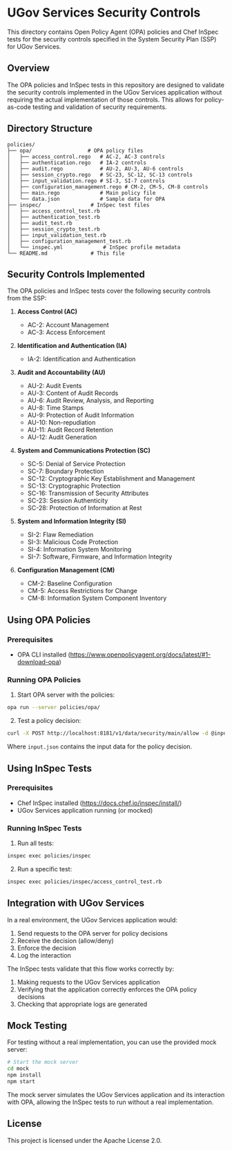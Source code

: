 # UGov Services Security Controls

This directory contains Open Policy Agent (OPA) policies and Chef InSpec tests for the security controls specified in the System Security Plan (SSP) for UGov Services.

## Overview

The OPA policies and InSpec tests in this repository are designed to validate the security controls implemented in the UGov Services application without requiring the actual implementation of those controls. This allows for policy-as-code testing and validation of security requirements.

## Directory Structure

```
policies/
├── opa/                  # OPA policy files
│   ├── access_control.rego   # AC-2, AC-3 controls
│   ├── authentication.rego   # IA-2 controls
│   ├── audit.rego            # AU-2, AU-3, AU-6 controls
│   ├── session_crypto.rego   # SC-23, SC-12, SC-13 controls
│   ├── input_validation.rego # SI-3, SI-7 controls
│   ├── configuration_management.rego # CM-2, CM-5, CM-8 controls
│   ├── main.rego             # Main policy file
│   └── data.json             # Sample data for OPA
├── inspec/                # InSpec test files
│   ├── access_control_test.rb
│   ├── authentication_test.rb
│   ├── audit_test.rb
│   ├── session_crypto_test.rb
│   ├── input_validation_test.rb
│   ├── configuration_management_test.rb
│   └── inspec.yml             # InSpec profile metadata
└── README.md              # This file
```

## Security Controls Implemented

The OPA policies and InSpec tests cover the following security controls from the SSP:

1. **Access Control (AC)**
   - AC-2: Account Management
   - AC-3: Access Enforcement

2. **Identification and Authentication (IA)**
   - IA-2: Identification and Authentication

3. **Audit and Accountability (AU)**
   - AU-2: Audit Events
   - AU-3: Content of Audit Records
   - AU-6: Audit Review, Analysis, and Reporting
   - AU-8: Time Stamps
   - AU-9: Protection of Audit Information
   - AU-10: Non-repudiation
   - AU-11: Audit Record Retention
   - AU-12: Audit Generation

4. **System and Communications Protection (SC)**
   - SC-5: Denial of Service Protection
   - SC-7: Boundary Protection
   - SC-12: Cryptographic Key Establishment and Management
   - SC-13: Cryptographic Protection
   - SC-16: Transmission of Security Attributes
   - SC-23: Session Authenticity
   - SC-28: Protection of Information at Rest

5. **System and Information Integrity (SI)**
   - SI-2: Flaw Remediation
   - SI-3: Malicious Code Protection
   - SI-4: Information System Monitoring
   - SI-7: Software, Firmware, and Information Integrity

6. **Configuration Management (CM)**
   - CM-2: Baseline Configuration
   - CM-5: Access Restrictions for Change
   - CM-8: Information System Component Inventory

## Using OPA Policies

### Prerequisites

- OPA CLI installed (https://www.openpolicyagent.org/docs/latest/#1-download-opa)

### Running OPA Policies

1. Start OPA server with the policies:

```bash
opa run --server policies/opa/
```

2. Test a policy decision:

```bash
curl -X POST http://localhost:8181/v1/data/security/main/allow -d @input.json -H 'Content-Type: application/json'
```

Where `input.json` contains the input data for the policy decision.

## Using InSpec Tests

### Prerequisites

- Chef InSpec installed (https://docs.chef.io/inspec/install/)
- UGov Services application running (or mocked)

### Running InSpec Tests

1. Run all tests:

```bash
inspec exec policies/inspec
```

2. Run a specific test:

```bash
inspec exec policies/inspec/access_control_test.rb
```

## Integration with UGov Services

In a real environment, the UGov Services application would:

1. Send requests to the OPA server for policy decisions
2. Receive the decision (allow/deny)
3. Enforce the decision
4. Log the interaction

The InSpec tests validate that this flow works correctly by:

1. Making requests to the UGov Services application
2. Verifying that the application correctly enforces the OPA policy decisions
3. Checking that appropriate logs are generated

## Mock Testing

For testing without a real implementation, you can use the provided mock server:

```bash
# Start the mock server
cd mock
npm install
npm start
```

The mock server simulates the UGov Services application and its interaction with OPA, allowing the InSpec tests to run without a real implementation.

## License

This project is licensed under the Apache License 2.0.
